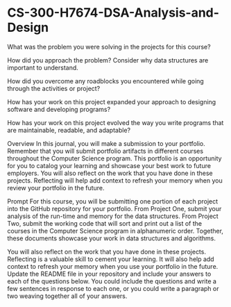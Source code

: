 # CS-300-H7674-DSA-Analysis-and-Design


What was the problem you were solving in the projects for this course?

How did you approach the problem? Consider why data structures are important to understand.

How did you overcome any roadblocks you encountered while going through the activities or project?

How has your work on this project expanded your approach to designing software and developing programs?

How has your work on this project evolved the way you write programs that are maintainable, readable, and adaptable?




Overview
In this journal, you will make a submission to your portfolio. Remember that you will submit portfolio artifacts in different courses throughout the Computer Science program. This portfolio is an opportunity for you to catalog your learning and showcase your best work to future employers. You will also reflect on the work that you have done in these projects. Reflecting will help add context to refresh your memory when you review your portfolio in the future.

Prompt
For this course, you will be submitting one portion of each project into the GitHub repository for your portfolio. From Project One, submit your analysis of the run-time and memory for the data structures. From Project Two, submit the working code that will sort and print out a list of the courses in the Computer Science program in alphanumeric order. Together, these documents showcase your work in data structures and algorithms.

You will also reflect on the work that you have done in these projects. Reflecting is a valuable skill to cement your learning. It will also help add context to refresh your memory when you use your portfolio in the future. Update the README file in your repository and include your answers to each of the questions below. You could include the questions and write a few sentences in response to each one, or you could write a paragraph or two weaving together all of your answers.



